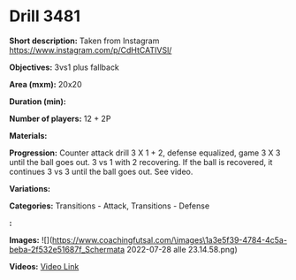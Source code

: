 # Drill 3481

**Short description:**
Taken from Instagram https://www.instagram.com/p/CdHtCATIVSl/

**Objectives:**
3vs1 plus fallback

**Area (mxm):**
20x20

**Duration (min):**


**Number of players:**
12 + 2P

**Materials:**


**Progression:**
Counter attack drill 3 X 1 + 2, defense equalized, game 3 X 3 until the ball goes out. 3 vs 1 with 2 recovering. If the ball is recovered, it continues 3 vs 3 until the ball goes out. See video.

**Variations:**


**Categories:**
Transitions - Attack, Transitions - Defense

**:**


**Images:**
![](https://www.coachingfutsal.com/\images\1a3e5f39-4784-4c5a-beba-2f532e51687f_Schermata 2022-07-28 alle 23.14.58.png)

**Videos:**
[Video Link](https://www.youtube.com/embed/E0w4rYr8cFE)

